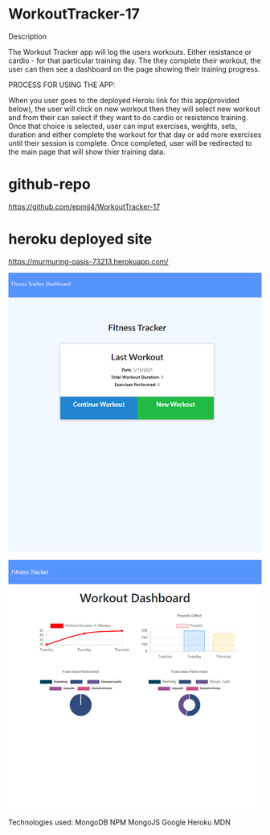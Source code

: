 # WorkoutTracker-17
Description

The Workout Tracker app will log the users workouts. Either resistance or cardio - for that particular training day. The they complete their workout, the user can then see a dashboard on the page showing their training progress. 

PROCESS FOR USING THE APP:

When you user goes to the deployed Herolu link for this app(provided below), the user will click on new workout then they will select new workout and from their can select if they want to do cardio or resistence training. Once that choice is selected, user can input exercises, weights, sets, duration and either complete the workout for that day or add more exercises until their session is complete. Once completed, user will be redirected to the main page that will show thier training data. 

# github-repo 

https://github.com/epmjj4/WorkoutTracker-17

# heroku deployed site
https://murmuring-oasis-73213.herokuapp.com/

![WTracker1 Screenshot](https://raw.githubusercontent.com/epmjj4/WorkoutTracker-17/main/Develop/assets/WorkoutTracker1-Screenshot.png "WT1-Screenshot")

![WTracker Screenshot](https://raw.githubusercontent.com/epmjj4/WorkoutTracker-17/main/Develop/assets/WorkoutTracker-ScreenShot.png "WT-Screenshot")

Technologies used:
MongoDB
NPM MongoJS
Google
Heroku
MDN



